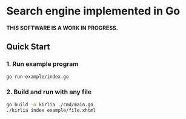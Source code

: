 # Search engine implemented in Go

**THIS SOFTWARE IS A WORK IN PROGRESS.**

## Quick Start

### 1. Run example program

```bash
go run example/index.go
```

### 2. Build and run with any file

```bash
go build -o kirlia ./cmd/main.go
./kirlia index example/file.xhtml
```
